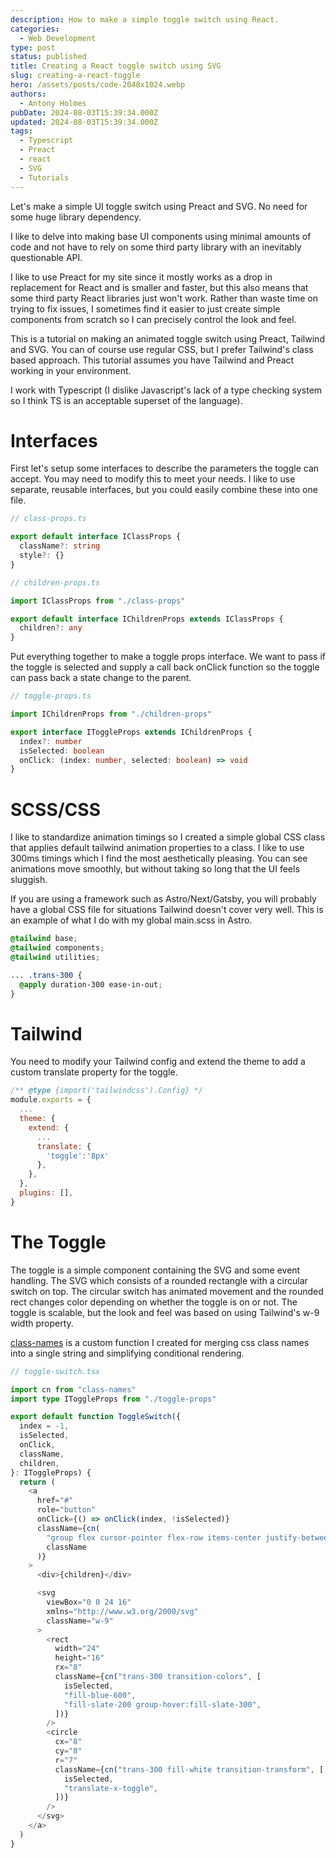 ```yaml
---
description: How to make a simple toggle switch using React.
categories:
  - Web Development
type: post
status: published
title: Creating a React toggle switch using SVG
slug: creating-a-react-toggle
hero: /assets/posts/code-2048x1024.webp
authors:
  - Antony Holmes
pubDate: 2024-08-03T15:39:34.000Z
updated: 2024-08-03T15:39:34.000Z
tags:
  - Typescript
  - Preact
  - react
  - SVG
  - Tutorials
---
```


Let's make a simple UI toggle switch using Preact and SVG. No need for some huge library dependency.

<!-- end -->

I like to delve into making base UI components using minimal amounts of code and not have to rely on some third party library with an inevitably questionable API.

I like to use Preact for my site since it mostly works as a drop in replacement for React and is smaller and faster, but this also means that some third party React libraries just won't work. Rather than waste time on trying to fix issues, I sometimes find it easier to just create simple components from scratch so I can precisely control the look and feel.

This is a tutorial on making an animated toggle switch using Preact, Tailwind and SVG. You can of course use regular CSS, but I prefer Tailwind's class based approach. This tutorial assumes you have Tailwind and Preact working in your environment.

I work with Typescript (I dislike Javascript's lack of a type checking system so I think TS is an acceptable superset of the language).

# Interfaces

First let's setup some interfaces to describe the parameters the toggle can accept. You may need to modify this to meet your needs. I like to use separate, reusable interfaces, but you could easily combine these into one file.

```typescript
// class-props.ts

export default interface IClassProps {
  className?: string
  style?: {}
}
```

```typescript
// children-props.ts

import IClassProps from "./class-props"

export default interface IChildrenProps extends IClassProps {
  children?: any
}
```

Put everything together to make a toggle props interface. We want to pass if the toggle is selected and supply a call back onClick function so the toggle can pass back a state change to the parent.

```typescript
// toggle-props.ts

import IChildrenProps from "./children-props"

export interface IToggleProps extends IChildrenProps {
  index?: number
  isSelected: boolean
  onClick: (index: number, selected: boolean) => void
}
```

# SCSS/CSS

I like to standardize animation timings so I created a simple global CSS class that applies default tailwind animation properties to a class. I like to use 300ms timings which I find the most aesthetically pleasing. You can see animations move smoothly, but without taking so long that the UI feels sluggish.

If you are using a framework such as Astro/Next/Gatsby, you will probably have a global CSS file for situations Tailwind doesn't cover very well. This is an example of what I do with my global main.scss in Astro.

```css
@tailwind base;
@tailwind components;
@tailwind utilities;

... .trans-300 {
  @apply duration-300 ease-in-out;
}
```

# Tailwind

You need to modify your Tailwind config and extend the theme to add a custom translate property for the toggle.

```javascript
/** @type {import('tailwindcss').Config} */
module.exports = {
  ...
  theme: {
    extend: {
      ...
      translate: {
        'toggle':'8px'
      },
    },
  },
  plugins: [],
}
```

# The Toggle

The toggle is a simple component containing the SVG and some event handling. The SVG which consists of a rounded rectangle with a circular switch on top. The circular switch has animated movement and the rounded rect changes color depending on whether the toggle is on or not. The toggle is scalable, but the look and feel was based on using Tailwind's w-9 width property.

[class-names](/blog/2023-01-01-class-names) is a custom function I created for merging css class names into a single string and simplifying conditional rendering.

```typescript
// toggle-switch.tsx

import cn from "class-names"
import type IToggleProps from "./toggle-props"

export default function ToggleSwitch({
  index = -1,
  isSelected,
  onClick,
  className,
  children,
}: IToggleProps) {
  return (
    <a
      href="#"
      role="button"
      onClick={() => onClick(index, !isSelected)}
      className={cn(
        "group flex cursor-pointer flex-row items-center justify-between gap-x-4",
        className
      )}
    >
      <div>{children}</div>

      <svg
        viewBox="0 0 24 16"
        xmlns="http://www.w3.org/2000/svg"
        className="w-9"
      >
        <rect
          width="24"
          height="16"
          rx="8"
          className={cn("trans-300 transition-colors", [
            isSelected,
            "fill-blue-600",
            "fill-slate-200 group-hover:fill-slate-300",
          ])}
        />
        <circle
          cx="8"
          cy="8"
          r="7"
          className={cn("trans-300 fill-white transition-transform", [
            isSelected,
            "translate-x-toggle",
          ])}
        />
      </svg>
    </a>
  )
}
```
